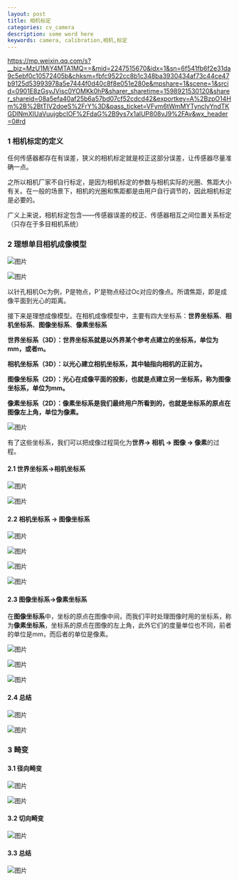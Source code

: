 ```yaml
---
layout: post
title: 相机标定
categories: cv_camera
description: some word here
keywords: camera, calibration,相机,标定
---
```


https://mp.weixin.qq.com/s?__biz=MzU1MjY4MTA1MQ==&mid=2247515670&idx=1&sn=6f541fb6f2e31da9c5ebf0c10572405b&chksm=fbfc9522cc8b1c348ba3930434af73c44ce47b9125d53993978a5e7444f0d40c8f8e051e280e&mpshare=1&scene=1&srcid=0901E8zGsyJVisc0YOMKk0hP&sharer_sharetime=1598921530120&sharer_shareid=08a5efa40af25b6a57bd07cf52cdcd42&exportkey=A%2BzpO14Hm%2B%2BtTlV2doeS%2FrY%3D&pass_ticket=VFym6tWmMYTynclyYndTKGDlNmXIUaVuujgbcIOF%2FdaG%2B9ys7x1alUP808vJ9%2FAv&wx_header=0#rd

### 1 相机标定的定义

任何传感器都存在有误差，狭义的相机标定就是校正这部分误差，让传感器尽量准确一点。

之所以相机厂家不自行标定，是因为相机标定的参数与相机实际的光圈、焦距大小有关。在一般的场景下，相机的光圈和焦距都是由用户自行调节的，因此相机标定是必要的。

广义上来说，相机标定包含——传感器误差的校正、传感器相互之间位置关系标定（只存在于多目相机系统）

### 2 理想单目相机成像模型

![图片](https://mmbiz.qpic.cn/mmbiz_png/Q0FNTB1XHicwVKYlKticS5AS3rQHYsUkPIRWtYVYZHDaMuDkmm7WiaCDLstfJsEiaIXt0EwhrXn257ib1KKPcGTwTVA/640?wx_fmt=png&tp=webp&wxfrom=5&wx_lazy=1&wx_co=1)

![图片](https://mmbiz.qpic.cn/mmbiz_png/Q0FNTB1XHicwVKYlKticS5AS3rQHYsUkPIxmibcOK5HlrqGygs73ugh3ZliaujHW0HoKmpKKYPl0oBODAuusSvqcyA/640?wx_fmt=png&tp=webp&wxfrom=5&wx_lazy=1&wx_co=1)

以针孔相机Oc为例，P是物点，P'是物点经过Oc对应的像点。所谓焦距，即是成像平面到光心的距离。

接下来是理想成像模型。在相机成像模型中，主要有四大坐标系：**世界坐标系**、**相机坐标系**、**图像坐标系**、**像素坐标系**

**世界坐标系（3D）：世界坐标系就是以外界某个参考点建立的坐标系，单位为mm，或者m。**

**相机坐标系（3D）：以光心建立相机坐标系，其中轴指向相机的正前方。**

**图像坐标系（2D）：光心在成像平面的投影，也就是点建立另一坐标系，称为图像坐标系，单位为mm。**

**像素坐标系（2D）：像素坐标系是我们最终用户所看到的，也就是坐标系的原点在图像左上角，单位为像素。**

![图片](https://mmbiz.qpic.cn/mmbiz_png/Q0FNTB1XHicwVKYlKticS5AS3rQHYsUkPI05MIpeiaSggxXKiaHw8hskicibh1eKHicMzIwF5EsoBOCgv0Laf3zqR1onQ/640?wx_fmt=png&tp=webp&wxfrom=5&wx_lazy=1&wx_co=1)

有了这些坐标系，我们可以把成像过程简化为**世界-> 相机 -> 图像 -> 像素**的过程。



#### 2.1 世界坐标系->相机坐标系

![图片](https://mmbiz.qpic.cn/mmbiz_png/Q0FNTB1XHicwVKYlKticS5AS3rQHYsUkPIj0sOZpeGamw7qOSc0t0AQAhlPXSBEAa08ok4QhVcvDbT0vdyRmZhiag/640?wx_fmt=png&tp=webp&wxfrom=5&wx_lazy=1&wx_co=1)

![图片](https://mmbiz.qpic.cn/mmbiz_png/Q0FNTB1XHicwVKYlKticS5AS3rQHYsUkPIjAwtTibLVEpOLfRnGsq3RpEwfF1XbSu8rFQQXs2STribSvibLhDxF1X6A/640?wx_fmt=png&tp=webp&wxfrom=5&wx_lazy=1&wx_co=1)

#### 2.2 相机坐标系 -> 图像坐标系

![图片](https://mmbiz.qpic.cn/mmbiz_png/Q0FNTB1XHicwVKYlKticS5AS3rQHYsUkPI7BKU1ppGEFoEoUfZicQEI51icGhNIpRicJnKVagjY35VSPo4ZJzE1EVQQ/640?wx_fmt=png&tp=webp&wxfrom=5&wx_lazy=1&wx_co=1)

![图片](https://mmbiz.qpic.cn/mmbiz_png/Q0FNTB1XHicwVKYlKticS5AS3rQHYsUkPI2Lx75KaxhjeCGEOKkhvI3FYnhsCcsNqY82Waj4f5Bb7qbibGEd6bXnA/640?wx_fmt=png&tp=webp&wxfrom=5&wx_lazy=1&wx_co=1)

![图片](https://mmbiz.qpic.cn/mmbiz_png/Q0FNTB1XHicwVKYlKticS5AS3rQHYsUkPI6BNgr9Q5Ro57Piaz1AicV6KOiaQAQJ650oKU98s0wibkAUfRrpp0bFUTVA/640?wx_fmt=png&tp=webp&wxfrom=5&wx_lazy=1&wx_co=1)

![图片](https://mmbiz.qpic.cn/mmbiz_png/Q0FNTB1XHicwVKYlKticS5AS3rQHYsUkPIZqzJco80tDc2yEO9xjGAXVAYZF3FF0F8wq2npghoAuMJ9Dh63lciaFQ/640?wx_fmt=png&tp=webp&wxfrom=5&wx_lazy=1&wx_co=1)

#### 2.3 图像坐标系->像素坐标系

在**图像坐标系**中，坐标的原点在图像中间，而我们平时处理图像时用的坐标系，称为**像素坐标系**，坐标系的原点在图像的左上角，此外它们的度量单位也不同，前者的单位是mm，而后者的单位是像素。

![图片](https://mmbiz.qpic.cn/mmbiz_png/Q0FNTB1XHicwVKYlKticS5AS3rQHYsUkPICazRJHoghPSOBvYxFvic9jwKTPMPaD9taFD6Nz95jDoyqbaovT3gibiaQ/640?wx_fmt=png&tp=webp&wxfrom=5&wx_lazy=1&wx_co=1)

![图片](https://mmbiz.qpic.cn/mmbiz_png/Q0FNTB1XHicwVKYlKticS5AS3rQHYsUkPI7zCpfRv35m4EfwwH84O1LO3icycaXdoo4nH66BDCVmh791JRkT69vxw/640?wx_fmt=png&tp=webp&wxfrom=5&wx_lazy=1&wx_co=1)

![图片](https://mmbiz.qpic.cn/mmbiz_png/Q0FNTB1XHicwVKYlKticS5AS3rQHYsUkPIHvRh7rzLUffPUthl1vibmP7Vzr2zxFAm1hd0nlJNc8ykwuyibFrLBKEw/640?wx_fmt=png&tp=webp&wxfrom=5&wx_lazy=1&wx_co=1)

#### 2.4 总结

![图片](https://mmbiz.qpic.cn/mmbiz_png/Q0FNTB1XHicwVKYlKticS5AS3rQHYsUkPI0iaAelQwPcJial9AHlSE3wdJ9jIKGvHhmbIsLPYqMEMBRjMZXIjYs7RA/640?wx_fmt=png&tp=webp&wxfrom=5&wx_lazy=1&wx_co=1)

![图片](https://mmbiz.qpic.cn/mmbiz_png/Q0FNTB1XHicwVKYlKticS5AS3rQHYsUkPITqnicKQDcMgZocYFrfEja6ZiaaBoZD6IlGZtic0DUso2ZoJ83sS2XW0LQ/640?wx_fmt=png&tp=webp&wxfrom=5&wx_lazy=1&wx_co=1)

### 3 畸变

#### 3.1 径向畸变

![图片](https://mmbiz.qpic.cn/mmbiz_png/Q0FNTB1XHicwVKYlKticS5AS3rQHYsUkPIjk7GAvvibXCRTsIvYibEfCrQZuBBbvs0z4AkEbfEjFicZDLicYmDYC086g/640?wx_fmt=png&tp=webp&wxfrom=5&wx_lazy=1&wx_co=1)

![图片](https://mmbiz.qpic.cn/mmbiz_png/Q0FNTB1XHicwVKYlKticS5AS3rQHYsUkPIFmR0m2bsP66I1AL0R8fia1Sz67QN1sCQBRXWMKianuCphdickdFsicrapQ/640?wx_fmt=png&tp=webp&wxfrom=5&wx_lazy=1&wx_co=1)

#### 3.2 切向畸变

![图片](https://mmbiz.qpic.cn/mmbiz_png/Q0FNTB1XHicwVKYlKticS5AS3rQHYsUkPIPkoPjuOFWCeXpDpvpVXLnOJZiaRk3Sru4KqNpaVRZRXicqhvpCdybn8g/640?wx_fmt=png&tp=webp&wxfrom=5&wx_lazy=1&wx_co=1)

#### 3.3 总结

![图片](https://mmbiz.qpic.cn/mmbiz_png/Q0FNTB1XHicwVKYlKticS5AS3rQHYsUkPIkrnnSDmyl7kO3oRuToqqVLWs0LHzs0QK0IJHicsiaEWN87bVLdjgD2sw/640?wx_fmt=png&tp=webp&wxfrom=5&wx_lazy=1&wx_co=1)

